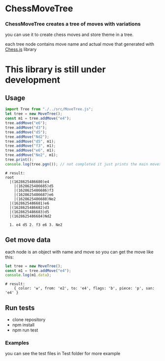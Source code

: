 # ChessMoveTree

### ChessMoveTree creates a tree of moves with variations

you can use it to create chess moves and store theme in a tree.

each tree node contains move name and actual move that generated with [Chess.js](https://github.com/jhlywa/chess.js/blob/master/README.md) library

# This library is still under development

## Usage

```javascript
import Tree from "./../src/MoveTree.js";
let tree = new MoveTree();
const m1 = tree.addMove("e4");
tree.addMove("e6");
tree.addMove("d3");
tree.addMove("d5");
tree.addMove("Nd2");
tree.addMove("d5", m1);
tree.addMove("f3", m1);
tree.addMove("e6", m1);
tree.addMove("Ne2", m1);
tree.print();
console.log(tree.pgn()); // not completed it just prints the main moves
```

```
# result:
root
  |(1628625486680)e4
    |(1628625486685)d5
    |(1628625486686)f3
    |(1628625486687)e6
    |(1628625486688)Ne2
  |(1628625486681)e6
  |(1628625486682)d3
  |(1628625486683)d5
  |(1628625486684)Nd2

  1. e4 d5 2. f3 e6 3. Ne2
```

## Get move data

each node is an object with name and move so you can get the move like this:

```javascript
let tree = new MoveTree();
const m1 = tree.addMove("e4");
console.log(m1.data);
```

```
# result:
    { color: 'w', from: 'e2', to: 'e4', flags: 'b', piece: 'p', san: 'e4' }

```

## Run tests

- clone repository
- npm install
- npm run test

### Examples

you can see the test files in Test folder for more example
